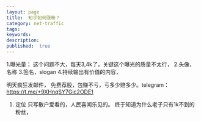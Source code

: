 ```yaml
---
layout: page
title:  知乎如何涨粉？
category: net-traffic
tags:
keywords:
description:
published:  true
---
```


1.曝光量；
这个问题不大，每天3,4k了，关键这个曝光的质量不太行，
2.头像，名称
3.签名，slogan
4.持续输出有价值的内容，

明天疯狂发邮件，
免费荐股，包赚不亏，亏多少赔多少。telegram：https://t.me/+9XHnqSY7Gic2ODE1

1. 定位
只写散户爱看的，人民喜闻乐见的。
终于知道为什么老子只有1k不到的粉丝，










